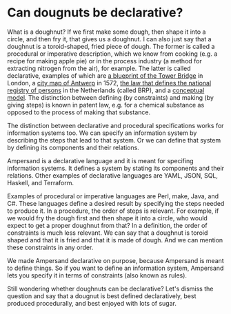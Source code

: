 # Can dougnuts be declarative?

What is a doughnut? If we first make some dough, then shape it into a circle, and then fry it, that gives us a doughnut. I can also just say that a doughnut is a toroid-shaped, fried piece of dough. The former is called a procedural or imperative description, which we know from cooking \(e.g. a recipe for making apple pie\) or in the process industry \(a method for extracting nitrogen from the air\), for example. The latter is called declarative, examples of which are [a blueprint of the Tower Bridge](https://en.wikipedia.org/wiki/File:Tower_bridge_schm020.png) in London, a [city map of Antwerp](https://en.wikipedia.org/wiki/City_map#/media/File:Antwerp,_Belgium,_Braun_and_Hogenberg,_1572-79.jpg) in 1572, [the law that defines the national registry of persons](http://wetten.overheid.nl/jci1.3:c:BWBR0033715) in the Netherlands \(called BRP\), and a [conceptual model](http://www.iso-architecture.org/ieee-1471/cm/Conceptual-Realm.png). The distinction between defining \(by constraints\) and making \(by giving steps\) is known in patent law, e.g. for a chemical substance as opposed to the process of making that substance.

The distinction between declarative and procedural specifications works for information systems too. We can specify an information system by describing the steps that lead to that system. Or we can define that system by defining its components and their relations. 

Ampersand is a declarative language and it is meant for specifing information systems. It defines a system by stating its components and their relations. Other examples of declarative languages are YAML, JSON, SQL, Haskell, and Terraform.

Examples of procedural or imperative languages are Perl, make, Java, and C\#. These languages define a desired result by specifying the steps needed to produce it. In a procedure, the order of steps is relevant. For example, if we would fry the dough first and then shape it into a circle, who would expect to get a proper doughnut from that? In a definition, the order of constraints is much less relevant. We can say that a doughnut is toroid shaped and that it is fried and that it is made of dough. And we can mention these constraints in any order.

We made Ampersand declarative on purpose, because Ampersand is meant to define things. So if you want to define an information system, Ampersand lets you specify it in terms of constraints \(also known as rules\).

Still wondering whether doughnuts can be declarative? Let's dismiss the question and say that a dougnut is best defined declaratively, best produced procedurally, and best enjoyed with lots of sugar.